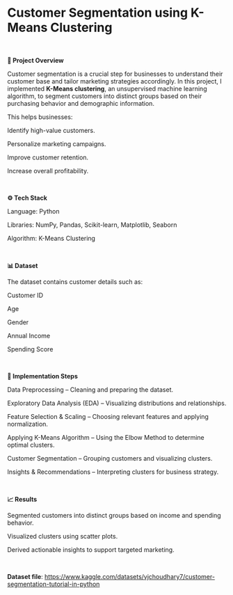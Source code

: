 # Customer Segmentation using K-Means Clustering
<br>

**📌 Project Overview**

Customer segmentation is a crucial step for businesses to understand their customer base and tailor marketing strategies accordingly. In this project, I implemented **K-Means clustering**, an unsupervised machine learning algorithm, to segment customers into distinct groups based on their purchasing behavior and demographic information.

This helps businesses:

Identify high-value customers.

Personalize marketing campaigns.

Improve customer retention.

Increase overall profitability.

<br>

**⚙️ Tech Stack**

Language: Python

Libraries: NumPy, Pandas, Scikit-learn, Matplotlib, Seaborn

Algorithm: K-Means Clustering

<br>

**📊 Dataset**

The dataset contains customer details such as:

Customer ID

Age

Gender

Annual Income

Spending Score

<br>

**🚀 Implementation Steps**

Data Preprocessing – Cleaning and preparing the dataset.

Exploratory Data Analysis (EDA) – Visualizing distributions and relationships.

Feature Selection & Scaling – Choosing relevant features and applying normalization.

Applying K-Means Algorithm – Using the Elbow Method to determine optimal clusters.

Customer Segmentation – Grouping customers and visualizing clusters.

Insights & Recommendations – Interpreting clusters for business strategy.

<br>

**📈 Results**

Segmented customers into distinct groups based on income and spending behavior.

Visualized clusters using scatter plots.

Derived actionable insights to support targeted marketing.

<br>

**Dataset file**: https://www.kaggle.com/datasets/vjchoudhary7/customer-segmentation-tutorial-in-python
